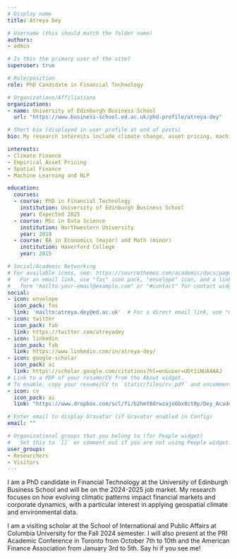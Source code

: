 ```yaml
---
# Display name
title: Atreya Dey

# Username (this should match the folder name)
authors:
- admin

# Is this the primary user of the site?
superuser: true

# Role/position
role: PhD Candidate in Financial Technology

# Organizations/Affiliations
organizations:
- name: University of Edinburgh Business School
  url: "https://www.business-school.ed.ac.uk/phd-profile/atreya-dey"

# Short bio (displayed in user profile at end of posts)
bio: My research interests include climate change, asset pricing, machine learning, finance, and economics.

interests:
- Climate Finance
- Empirical Asset Pricing
- Spatial Finance
- Machine Learning and NLP

education:
  courses:
  - course: PhD in Financial Technology
    institution: University of Edinburgh Business School
    year: Expected 2025
  - course: MSc in Data Science
    institution: Northwestern University
    year: 2019
  - course: BA in Economics (major) and Math (minor)
    institution: Haverford College
    year: 2015

# Social/Academic Networking
# For available icons, see: https://sourcethemes.com/academic/docs/page-builder/#icons
#   For an email link, use "fas" icon pack, "envelope" icon, and a link in the
#   form "mailto:your-email@example.com" or "#contact" for contact widget.
social:
- icon: envelope
  icon_pack: fas
  link: 'mailto:atreya.dey@ed.ac.uk'  # For a direct email link, use "mailto:test@example.org".
- icon: twitter
  icon_pack: fab
  link: https://twitter.com/atreyadey
- icon: linkedin
  icon_pack: fab
  link: https://www.linkedin.com/in/atreya-dey/
- icon: google-scholar
  icon_pack: ai
  link: https://scholar.google.com/citations?hl=en&user=UDt1iNUAAAAJ
# Link to a PDF of your resume/CV from the About widget.
# To enable, copy your resume/CV to `static/files/cv.pdf` and uncomment the lines below.
- icon: cv
  icon_pack: ai
  link: "https://www.dropbox.com/scl/fi/b2hmt8drwzajo6bx8ct0p/Dey_Academic_CV.pdf?rlkey=o341cr75p3ggb1pl09dwu111l&st=3m5k5kmn&dl=0"

# Enter email to display Gravatar (if Gravatar enabled in Config)
email: ""

# Organizational groups that you belong to (for People widget)
#   Set this to `[]` or comment out if you are not using People widget.
user_groups:
- Researchers
- Visitors
---
```


I am a PhD candidate in Financial Technology at the University of Edinburgh Business School and will be on the 2024-2025 job market. My research focuses on how evolving climatic patterns impact financial markets and corporate dynamics, with a particular interest in applying geospatial climate and environmental data.

I am a visiting scholar at the School of International and Public Affairs at Columbia University for the Fall 2024 semester. I will also present at the PRI Academic Conference in Toronto from October 7th to 10th and the American Finance Association from January 3rd to 5th. Say hi if you see me!